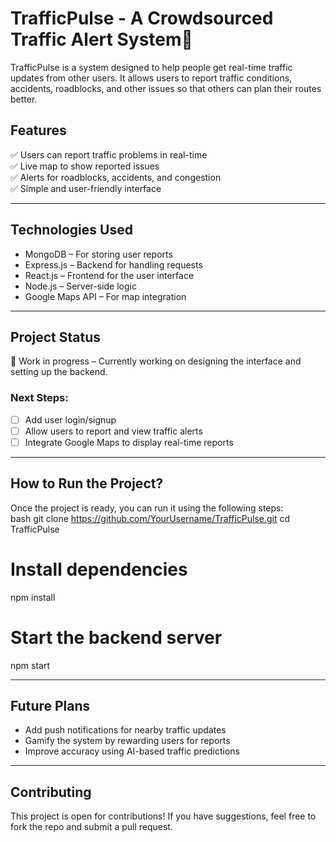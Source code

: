 # TrafficPulse - A Crowdsourced Traffic Alert System🚦  

TrafficPulse is a system designed to help people get real-time traffic updates from other users. It allows users to report traffic conditions, accidents, roadblocks, and other issues so that others can plan their routes better.  



## Features 
✅ Users can report traffic problems in real-time  
✅ Live map to show reported issues  
✅ Alerts for roadblocks, accidents, and congestion  
✅ Simple and user-friendly interface  

---

## Technologies Used  
- MongoDB – For storing user reports  
- Express.js – Backend for handling requests  
- React.js – Frontend for the user interface  
- Node.js – Server-side logic  
- Google Maps API – For map integration  

---

## Project Status 
🚧 Work in progress – Currently working on designing the interface and setting up the backend.  

### Next Steps:  
- [ ] Add user login/signup  
- [ ] Allow users to report and view traffic alerts  
- [ ] Integrate Google Maps to display real-time reports  

---

## How to Run the Project? 
Once the project is ready, you can run it using the following steps:  
bash
git clone https://github.com/YourUsername/TrafficPulse.git
cd TrafficPulse

# Install dependencies
npm install

# Start the backend server
npm start


---

## Future Plans  
- Add push notifications for nearby traffic updates  
- Gamify the system by rewarding users for reports  
- Improve accuracy using AI-based traffic predictions  

---

## Contributing  
This project is open for contributions! If you have suggestions, feel free to fork the repo and submit a pull request.  

